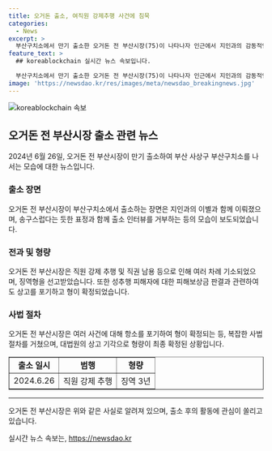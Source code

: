 ```yaml
---
title: 오거돈 출소, 여직원 강제추행 사건에 침묵
categories:
  - News
excerpt: >
  부산구치소에서 만기 출소한 오거돈 전 부산시장(75)이 나타나자 인근에서 지인과의 감동적인 재회 장면이 펼쳐졌다. 오전 5시쯤 구치소를 나서는 그를 기다린 수행원과 지인들이 있었으며, 출소 후 질문에는 대답하지 않고 차량으로 빠르게 떠났다. 그는 부산시청 직원 강제추행 등 혐의로 징역 3년을 선고받았고, 다수의 혐의로 기소된 적이 있으며 이에 대한 형량 또한 확정됐다.
feature_text: >
  ## koreablockchain 실시간 뉴스 속보입니다.

  부산구치소에서 만기 출소한 오거돈 전 부산시장(75)이 나타나자 인근에서 지인과의 감동적인 재회 장면이 펼쳐졌다. 오전 5시쯤 구치소를 나서는 그를 기다린 수행원과 지인들이 있었으며, 출소 후 질문에는 대답하지 않고 차량으로 빠르게 떠났다. 그는 부산시청 직원 강제추행 등 혐의로 징역 3년을 선고받았고, 다수의 혐의로 기소된 적이 있으며 이에 대한 형량 또한 확정됐다.
image: 'https://newsdao.kr/res/images/meta/newsdao_breakingnews.jpg'
---
```


<p><img src="https://newsdao.kr/res/images/meta/newsdao_breakingnews.jpg" alt="koreablockchain 속보" /></p>

<h2 data-ke-size="size26">오거돈 전 부산시장 출소 관련 뉴스</h2>

<p data-ke-size="size16">2024년 6월 26일, 오거돈 전 부산시장이 만기 출소하여 부산 사상구 부산구치소를 나서는 모습에 대한 뉴스입니다.</p>

<h3><b>출소 장면</b></h3>

<p data-ke-size="size16">오거돈 전 부산시장이 부산구치소에서 출소하는 장면은 지인과의 이별과 함께 이뤄졌으며, 송구스럽다는 듯한 표정과 함께 출소 인터뷰를 거부하는 등의 모습이 보도되었습니다.</p>

<h3><b>전과 및 형량</b></h3>

<p data-ke-size="size16">오거돈 전 부산시장은 직원 강제 추행 및 직권 남용 등으로 인해 여러 차례 기소되었으며, 징역형을 선고받았습니다. 또한 성추행 피해자에 대한 피해보상금 판결과 관련하여도 상고를 포기하고 형이 확정되었습니다.</p>

<h3><b>사법 절차</b></h3>

<p data-ke-size="size16">오거돈 전 부산시장은 여러 사건에 대해 항소를 포기하여 형이 확정되는 등, 복잡한 사법 절차를 거쳤으며, 대법원의 상고 기각으로 형량이 최종 확정된 상황입니다.</p>

<table border="1" cellpadding="2" cellspacing="0" style="width: 100%;">
<tbody>
<tr>
<td style="text-align: center; height: 17px;"><b>출소 일시</b></td>
<td style="text-align: center; height: 17px;"><b>범행</b></td>
<td style="text-align: center; height: 17px;"><b>형량</b></td>
</tr>
<tr>
<td style="text-align: center; height: 17px;">2024.6.26</td>
<td style="text-align: left; height: 17px;">직원 강제 추행</td>
<td style="text-align: center; height: 17px;">징역 3년</td>
</tr>
</tbody>
</table>

<hr>

<p data-ke-size="size16">오거돈 전 부산시장은 위와 같은 사실로 알려져 있으며, 출소 후의 활동에 관심이 쏠리고 있습니다.</p>
실시간 뉴스 속보는, <a href="https://newsdao.kr" rel="dofollow">https://newsdao.kr</a>


